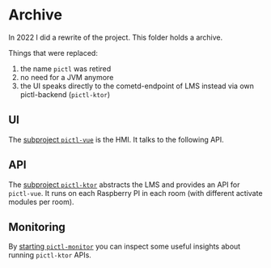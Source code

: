 # Archive

In 2022 I did a rewrite of the project. This folder holds a archive.

Things that were replaced:

1. the name `pictl` was retired
1. no need for a JVM anymore
1. the UI speaks directly to the cometd-endpoint of LMS instead via own pictl-backend (`pictl-ktor`)

## UI

The [subproject `pictl-vue`](pictl-vue) is the HMI. It talks to the following API.

## API

The [subproject `pictl-ktor`](pictl-ktor) abstracts the LMS and provides an API for `pictl-vue`. It runs on each Raspberry PI in each room (with different activate modules per room).

## Monitoring

By [starting `pictl-monitor`](pictl-monitor) you can inspect some useful insights about running `pictl-ktor` APIs.